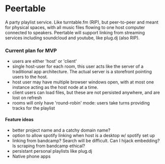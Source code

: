 Peertable
======
A party playlist service. Like turntable.fm (RIP), but peer-to-peer and meant
for physical spaces, with all music files flowing to one host computer connected
to speakers. Peertable will support linking from streaming services including
soundcloud and youtube, like plug.dj (also RIP).

### Current plan for MVP
- users are either 'host' or 'client'
- single host-user for each room, this user acts like the server of a traditional app
  architecture. The actual server is a storefront pointing users to the host.
- host user may have multiple browser windows open, with at most one instance acting as the host node at a time.
- client users can load files, but these are not persisted anywhere, and are lost on refresh
- rooms will only have 'round-robin' mode: users take turns providing tracks for the playlist

#### Feature ideas
- better project name and a catchy domain name?
- option to allow spotify linking when host is a desktop w/ spotify set up
- linking from bandcamp? Search will be difficult. Can I hijack embedding? Is scraping from bandcamp ethical?
- persistant personal playlists like plug.dj
- Native phone apps
